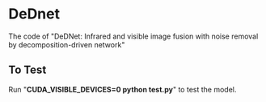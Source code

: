 # DeDnet
The code of "DeDNet: Infrared and visible image fusion with noise removal by decomposition-driven network"
## To Test
Run "**CUDA_VISIBLE_DEVICES=0 python test.py**" to test the model.

